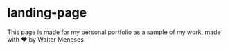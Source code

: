 # landing-page
This page is made for my personal portfolio as a sample of my work, made with ❤ by Walter Meneses
